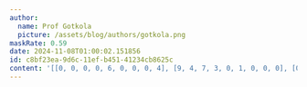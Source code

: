 ```yaml
---
author:
  name: Prof Gotkola
  picture: /assets/blog/authors/gotkola.png
maskRate: 0.59
date: 2024-11-08T01:00:02.151856
id: c8bf23ea-9d6c-11ef-b451-41234cb8625c
content: '[[0, 0, 0, 0, 6, 0, 0, 0, 4], [9, 4, 7, 3, 0, 1, 0, 0, 0], [0, 0, 0, 2, 7, 4, 0, 0, 3], [4, 0, 6, 1, 0, 0, 0, 3, 0], [1, 0, 3, 0, 0, 9, 0, 8, 6], [5, 9, 2, 6, 8, 0, 0, 0, 0], [0, 0, 0, 0, 1, 0, 6, 5, 0], [0, 5, 0, 8, 0, 0, 0, 0, 0], [0, 0, 1, 4, 0, 5, 0, 7, 0]]'
---
```

